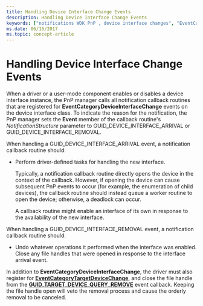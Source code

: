 ```yaml
---
title: Handling Device Interface Change Events
description: Handling Device Interface Change Events
keywords: ["notifications WDK PnP , device interface changes", "EventCategoryDeviceInterfaceChange notification", "device interface change notifications WDK PnP"]
ms.date: 06/16/2017
ms.topic: concept-article
---
```


# Handling Device Interface Change Events

When a driver or a user-mode component enables or disables a device interface instance, the PnP manager calls all notification callback routines that are registered for **EventCategoryDeviceInterfaceChange** events on the device interface class. To indicate the reason for the notification, the PnP manager sets the **Event** member of the callback routine's *NotificationStructure* parameter to GUID\_DEVICE\_INTERFACE\_ARRIVAL or GUID\_DEVICE\_INTERFACE\_REMOVAL.

When handling a GUID\_DEVICE\_INTERFACE\_ARRIVAL event, a notification callback routine should:

-   Perform driver-defined tasks for handling the new interface.

    Typically, a notification callback routine directly opens the device in the context of the callback. However, if opening the device can cause subsequent PnP events to occur (for example, the enumeration of child devices), the callback routine should instead queue a worker routine to open the device; otherwise, a deadlock can occur.

    A callback routine might enable an interface of its own in response to the availability of the new interface.

When handling a GUID\_DEVICE\_INTERFACE\_REMOVAL event, a notification callback routine should:

-   Undo whatever operations it performed when the interface was enabled. Close any file handles that were opened in response to the interface arrival event.

In addition to **EventCategoryDeviceInterfaceChange**, the driver must also register for [**EventCategoryTargetDeviceChange**](using-pnp-target-device-change-notification.md), and close the file handle from the [**GUID\_TARGET\_DEVICE\_QUERY\_REMOVE**](handling-a-guid-target-device-query-remove-event.md) event callback. Keeping the file handle open will veto the removal process and cause the orderly removal to be canceled.
